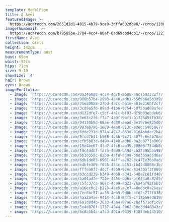 ```yaml
---
template: ModelPage
title: A Avei
featuredImage: >-
  https://ucarecdn.com/2651d2d1-4015-4b79-9ce9-3dffa002db98/-/crop/1206x530/4,0/-/preview/
imageThumbnail: >-
  https://ucarecdn.com/b79505be-2704-4cc4-80af-6ad69cbd4db1/-/crop/1227x1366/534,35/-/preview/
firstName: Avei
collection: Girls
height: 142cm
measurementType: bust
bust: 65cm
waist: 57cm
hips: 71cm
size: 9-10
shoeSize: '4'
hair: Brown
eyes: Brown
imagePortfolio:
  - image: 'https://ucarecdn.com/0a346008-4c24-4d7b-ab88-a0c7b022c2f7/'
  - image: 'https://ucarecdn.com/986b57b4-2993-4a48-adb1-5509b6a5b3d9/'
  - image: 'https://ucarecdn.com/75e20058-27bd-4a7c-ba1e-a81e216bf2cf/'
  - image: 'https://ucarecdn.com/3cd9a5f6-89ad-41b6-9754-5075bad88afe/'
  - image: 'https://ucarecdn.com/d132dfe7-c5cf-4a1c-bf93-df9b03ebdeb6/'
  - image: 'https://ucarecdn.com/3e63c2f6-f7a7-4a0f-94f3-a1326455fb38/'
  - image: 'https://ucarecdn.com/94130b8d-68ae-4d88-aead-8e197be825d0/'
  - image: 'https://ucarecdn.com/803eb796-1ed0-4ea0-813c-e2ecc5405a67/'
  - image: 'https://ucarecdn.com/6dde231d-974a-4247-863d-01d4bbdac2b4/'
  - image: 'https://ucarecdn.com/5fcd7b34-b568-4c5b-9c21-407fe6e2b70a/'
  - image: 'https://ucarecdn.com/cfb5b83d-d49a-4148-a0b6-0a2e0771a006/'
  - image: 'https://ucarecdn.com/15e4be07-4fa2-4fc6-aa35-90860f734db8/'
  - image: 'https://ucarecdn.com/f9c4ddbf-fa7a-4d99-b49d-5b2f895baa98/'
  - image: 'https://ucarecdn.com/bb30358c-82b0-4af8-8399-b6d3b5a86d6a/'
  - image: 'https://ucarecdn.com/6db1de83-6961-44ff-a202-3c471e30b0ad/'
  - image: 'https://ucarecdn.com/e4bfe309-f055-454c-b153-1b42d0088c3b/'
  - image: 'https://ucarecdn.com/fffea0f7-ddcf-4959-92ec-83430af3f869/'
  - image: 'https://ucarecdn.com/b3ccd239-b349-4060-a341-548a7c81fd40/'
  - image: 'https://ucarecdn.com/ba84ad2e-724e-445c-bd6a-bf654a8c82d5/'
  - image: 'https://ucarecdn.com/c5fc37ca-967c-4ce9-8d23-76a4bf92f6b3/'
  - image: 'https://ucarecdn.com/a16ec0c2-b278-4ae5-a2c7-40edbc0a26ea/'
  - image: 'https://ucarecdn.com/7ec8bc37-aa36-4eb9-9d8b-cfd2c217f830/'
  - image: 'https://ucarecdn.com/4aa2a4ae-9414-4cc0-84f5-cf18b59cd839/'
  - image: 'https://ucarecdn.com/6a1d0d4b-2633-43a4-97a6-2bdfb71df1c9/'
  - image: 'https://ucarecdn.com/5e4d870f-1737-4944-8b62-30e3dd48043c/'
  - image: 'https://ucarecdn.com/8c8a5b4c-a7c3-401a-9439-f187deb44510/'
---
```


